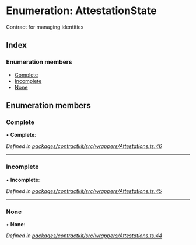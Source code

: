 # Enumeration: AttestationState

Contract for managing identities

## Index

### Enumeration members

* [Complete](_wrappers_attestations_.attestationstate.md#complete)
* [Incomplete](_wrappers_attestations_.attestationstate.md#incomplete)
* [None](_wrappers_attestations_.attestationstate.md#none)

## Enumeration members

###  Complete

• **Complete**:

*Defined in [packages/contractkit/src/wrappers/Attestations.ts:46](https://github.com/celo-org/celo-monorepo/blob/6049da1fa/packages/contractkit/src/wrappers/Attestations.ts#L46)*

___

###  Incomplete

• **Incomplete**:

*Defined in [packages/contractkit/src/wrappers/Attestations.ts:45](https://github.com/celo-org/celo-monorepo/blob/6049da1fa/packages/contractkit/src/wrappers/Attestations.ts#L45)*

___

###  None

• **None**:

*Defined in [packages/contractkit/src/wrappers/Attestations.ts:44](https://github.com/celo-org/celo-monorepo/blob/6049da1fa/packages/contractkit/src/wrappers/Attestations.ts#L44)*
